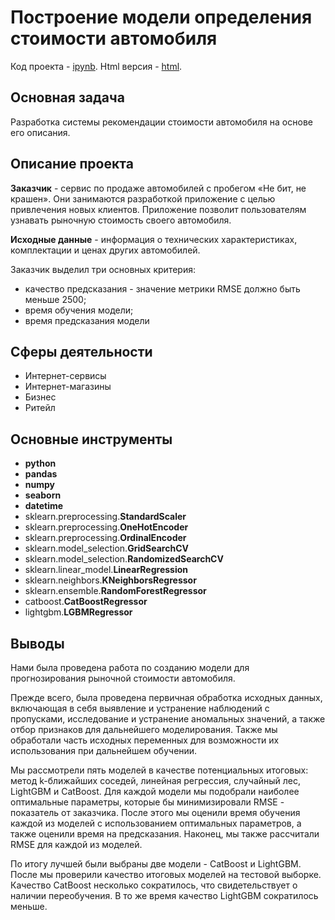 # Построение модели определения стоимости автомобиля
Код проекта - [ipynb][1]. Html версия - [html][2].

[1]: https://github.com/ElizavetaKondratenko/yandex-praktikum-ds-projects/blob/main/16-%D0%BA%D0%BB%D0%B0%D1%81%D1%81%D0%B8%D1%84%D0%B8%D0%BA%D0%B0%D1%86%D0%B8%D1%8F-%D0%BA%D0%BB%D0%B8%D0%B5%D0%BD%D1%82%D0%BE%D0%B2-%D1%82%D0%B5%D0%BB%D0%B5%D0%BA%D0%BE%D0%BC-%D0%BA%D0%BE%D0%BC%D0%BF%D0%B0%D0%BD%D0%B8%D0%B8/P16-telecom.ipynb
[2]: https://github.com/ElizavetaKondratenko/yandex-praktikum-ds-projects/blob/main/16-%D0%BA%D0%BB%D0%B0%D1%81%D1%81%D0%B8%D1%84%D0%B8%D0%BA%D0%B0%D1%86%D0%B8%D1%8F-%D0%BA%D0%BB%D0%B8%D0%B5%D0%BD%D1%82%D0%BE%D0%B2-%D1%82%D0%B5%D0%BB%D0%B5%D0%BA%D0%BE%D0%BC-%D0%BA%D0%BE%D0%BC%D0%BF%D0%B0%D0%BD%D0%B8%D0%B8/P16-telecom.html

## Основная задача

Разработка системы рекомендации стоимости автомобиля на основе его описания. 

## Описание проекта

**Заказчик** - сервис по продаже автомобилей с пробегом «Не бит, не крашен». Они занимаются разработкой приложение с целью привлечения новых клиентов. Приложение позволит пользователям узнавать рыночную стоимость своего автомобиля.

**Исходные данные** - информация о технических характеристиках, комплектации и ценах других автомобилей.

Заказчик выделил три основных критерия:
* качество предсказания - значение метрики RMSE должно быть меньше 2500;
* время обучения модели;
* время предсказания модели

## Сферы деятельности

* Интернет-сервисы
* Интернет-магазины
* Бизнес
* Ритейл

## Основные инструменты

- **python**
- **pandas**
- **numpy**
- **seaborn**
- **datetime**
- sklearn.preprocessing.**StandardScaler**
- sklearn.preprocessing.**OneHotEncoder**
- sklearn.preprocessing.**OrdinalEncoder**
- sklearn.model_selection.**GridSearchCV**
- sklearn.model_selection.**RandomizedSearchCV**
- sklearn.linear_model.**LinearRegression**
- sklearn.neighbors.**KNeighborsRegressor**
- sklearn.ensemble.**RandomForestRegressor**
- catboost.**CatBoostRegressor**
- lightgbm.**LGBMRegressor**

## Выводы

Нами была проведена работа по созданию модели для прогнозирования рыночной стоимости автомобиля.

Прежде всего, была проведена первичная обработка исходных данных, включающая в себя выявление и устранение наблюдений с пропусками, исследование и устранение аномальных значений, а также отбор признаков для дальнейшего моделирования. Также мы обработали часть исходных переменных для возможности их использования при дальнейшем обучении.

Мы рассмотрели пять моделей в качестве потенциальных итоговых: метод k-ближайших соседей, линейная регрессия, случайный лес, LightGBM и CatBoost. Для каждой модели мы подобрали наиболее оптимальные параметры, которые бы минимизировали RMSE - показатель от заказчика. После этого мы оценили время обучения каждой из моделей с использованием оптимальных параметров, а также оценили время на предсказания. Наконец, мы также рассчитали RMSE для каждой из моделей.

По итогу лучшей были выбраны две модели - CatBoost и LightGBM. После мы проверили качество итоговых моделей на тестовой выборке. Качество CatBoost несколько сократилось, что свидетельствует о наличии переобучения. В то же время качество LightGBM сократилось меньше.
